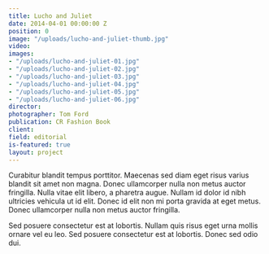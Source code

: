 ```yaml
---
title: Lucho and Juliet
date: 2014-04-01 00:00:00 Z
position: 0
image: "/uploads/lucho-and-juliet-thumb.jpg"
video: 
images:
- "/uploads/lucho-and-juliet-01.jpg"
- "/uploads/lucho-and-juliet-02.jpg"
- "/uploads/lucho-and-juliet-03.jpg"
- "/uploads/lucho-and-juliet-04.jpg"
- "/uploads/lucho-and-juliet-05.jpg"
- "/uploads/lucho-and-juliet-06.jpg"
director: 
photographer: Tom Ford
publication: CR Fashion Book
client: 
field: editorial
is-featured: true
layout: project
---
```


Curabitur blandit tempus porttitor. Maecenas sed diam eget risus varius blandit sit amet non magna. Donec ullamcorper nulla non metus auctor fringilla. Nulla vitae elit libero, a pharetra augue. Nullam id dolor id nibh ultricies vehicula ut id elit. Donec id elit non mi porta gravida at eget metus. Donec ullamcorper nulla non metus auctor fringilla.

Sed posuere consectetur est at lobortis. Nullam quis risus eget urna mollis ornare vel eu leo. Sed posuere consectetur est at lobortis. Donec sed odio dui.